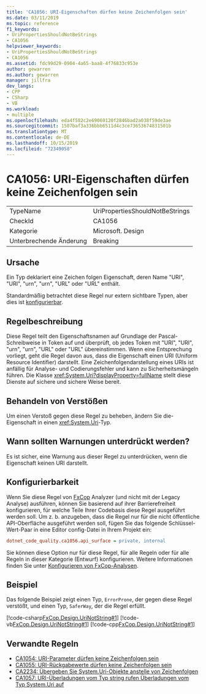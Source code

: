 ```yaml
---
title: 'CA1056: URI-Eigenschaften dürfen keine Zeichenfolgen sein'
ms.date: 03/11/2019
ms.topic: reference
f1_keywords:
- UriPropertiesShouldNotBeStrings
- CA1056
helpviewer_keywords:
- UriPropertiesShouldNotBeStrings
- CA1056
ms.assetid: fdc99d29-0904-4a65-baa8-4f76833c953e
author: gewarren
ms.author: gewarren
manager: jillfra
dev_langs:
- CPP
- CSharp
- VB
ms.workload:
- multiple
ms.openlocfilehash: eda4f582c2e69069120f2846bad2a038f59de3ae
ms.sourcegitcommit: 1507baf3a336bbb6511d4c3ce73653674831501b
ms.translationtype: MT
ms.contentlocale: de-DE
ms.lasthandoff: 10/15/2019
ms.locfileid: "72349058"
---
```

# <a name="ca1056-uri-properties-should-not-be-strings"></a>CA1056: URI-Eigenschaften dürfen keine Zeichenfolgen sein

|||
|-|-|
|TypeName|UriPropertiesShouldNotBeStrings|
|CheckId|CA1056|
|Kategorie|Microsoft. Design|
|Unterbrechende Änderung|Breaking|

## <a name="cause"></a>Ursache

Ein Typ deklariert eine Zeichen folgen Eigenschaft, deren Name "URI", "URI", "urn", "urn", "URL" oder "URL" enthält.

Standardmäßig betrachtet diese Regel nur extern sichtbare Typen, aber dies ist [konfigurierbar](#configurability).

## <a name="rule-description"></a>Regelbeschreibung

Diese Regel teilt den Eigenschaftsnamen auf Grundlage der Pascal-Schreibweise in Token auf und überprüft, ob jedes Token mit "URI", "URI", "urn", "urn", "URL" oder "URL" übereinstimmen. Wenn eine Entsprechung vorliegt, geht die Regel davon aus, dass die Eigenschaft einen URI (Uniform Resource Identifier) darstellt. Eine Zeichenfolgendarstellung eines URIs ist anfällig für Analyse- und Codierungsfehler und kann zu Sicherheitsmängeln führen. Die Klasse <xref:System.Uri?displayProperty=fullName> stellt diese Dienste auf sichere und sichere Weise bereit.

## <a name="how-to-fix-violations"></a>Behandeln von Verstößen

Um einen Verstoß gegen diese Regel zu beheben, ändern Sie die-Eigenschaft in einen <xref:System.Uri>-Typ.

## <a name="when-to-suppress-warnings"></a>Wann sollten Warnungen unterdrückt werden?

Es ist sicher, eine Warnung aus dieser Regel zu unterdrücken, wenn die Eigenschaft keinen URI darstellt.

## <a name="configurability"></a>Konfigurierbarkeit

Wenn Sie diese Regel von [FxCop](install-fxcop-analyzers.md) Analyzer (und nicht mit der Legacy Analyse) ausführen, können Sie basierend auf ihrer Barrierefreiheit konfigurieren, für welche Teile Ihrer Codebasis diese Regel ausgeführt werden soll. Um z. b. anzugeben, dass die Regel nur für die nicht öffentliche API-Oberfläche ausgeführt werden soll, fügen Sie das folgende Schlüssel-Wert-Paar in eine Editor config-Datei in Ihrem Projekt ein:

```ini
dotnet_code_quality.ca1056.api_surface = private, internal
```

Sie können diese Option nur für diese Regel, für alle Regeln oder für alle Regeln in dieser Kategorie (Entwurf) konfigurieren. Weitere Informationen finden Sie unter [Konfigurieren von FxCop-Analysen](configure-fxcop-analyzers.md).

## <a name="example"></a>Beispiel

Das folgende Beispiel zeigt einen Typ, `ErrorProne`, der gegen diese Regel verstößt, und einen Typ, `SaferWay`, der die Regel erfüllt.

[!code-csharp[FxCop.Design.UriNotString#1](../code-quality/codesnippet/CSharp/ca1056-uri-properties-should-not-be-strings_1.cs)]
[!code-vb[FxCop.Design.UriNotString#1](../code-quality/codesnippet/VisualBasic/ca1056-uri-properties-should-not-be-strings_1.vb)]
[!code-cpp[FxCop.Design.UriNotString#1](../code-quality/codesnippet/CPP/ca1056-uri-properties-should-not-be-strings_1.cpp)]

## <a name="related-rules"></a>Verwandte Regeln

- [CA1054: URI-Parameter dürfen keine Zeichenfolgen sein](../code-quality/ca1054-uri-parameters-should-not-be-strings.md)
- [CA1055: URI-Rückgabewerte dürfen keine Zeichenfolgen sein](../code-quality/ca1055-uri-return-values-should-not-be-strings.md)
- [CA2234: Übergeben Sie System.Uri-Objekte anstelle von Zeichenfolgen](../code-quality/ca2234.md)
- [CA1057: URI-Überladungen vom Typ string rufen Überladungen vom Typ System.Uri auf](../code-quality/ca1057-string-uri-overloads-call-system-uri-overloads.md)